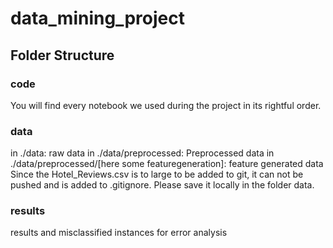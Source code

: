 # data_mining_project

## Folder Structure


### code 
You will find every notebook we used during the project in its rightful order.

### data
in ./data: raw data
in ./data/preprocessed: Preprocessed data
in ./data/preprocessed/[here some featuregeneration]: feature generated data
Since the Hotel_Reviews.csv is to large to be added to git, it can not be pushed and is added to .gitignore. Please save it locally in the folder data.

### results
results and misclassified instances for error analysis
